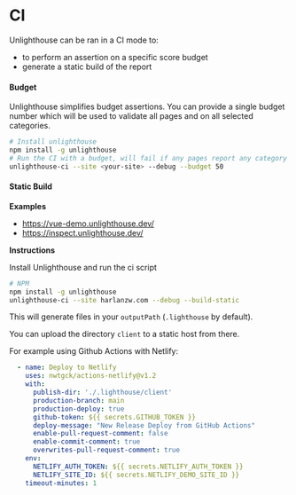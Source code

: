 # CI

<sponsor-banner />



Unlighthouse can be ran in a CI mode to:
- to perform an assertion on a specific score budget
- generate a static build of the report

#### Budget

Unlighthouse simplifies budget assertions. You can provide a single budget number which will be used
to validate all pages and on all selected categories.

```bash
# Install unlighthouse
npm install -g unlighthouse
# Run the CI with a budget, will fail if any pages report any category less than 50
unlighthouse-ci --site <your-site> --debug --budget 50
```


#### Static Build

**Examples**
- https://vue-demo.unlighthouse.dev/
- https://inspect.unlighthouse.dev/

**Instructions**

Install Unlighthouse and run the ci script

```bash
# NPM
npm install -g unlighthouse
unlighthouse-ci --site harlanzw.com --debug --build-static
```

This will generate files in your `outputPath` (`.lighthouse` by default).

You can upload the directory `client` to a static host from there.

For example using Github Actions with Netlify:

```yml
  - name: Deploy to Netlify
    uses: nwtgck/actions-netlify@v1.2
    with:
      publish-dir: './.lighthouse/client'
      production-branch: main
      production-deploy: true
      github-token: ${{ secrets.GITHUB_TOKEN }}
      deploy-message: "New Release Deploy from GitHub Actions"
      enable-pull-request-comment: false
      enable-commit-comment: true
      overwrites-pull-request-comment: true
    env:
      NETLIFY_AUTH_TOKEN: ${{ secrets.NETLIFY_AUTH_TOKEN }}
      NETLIFY_SITE_ID: ${{ secrets.NETLIFY_DEMO_SITE_ID }}
    timeout-minutes: 1
```
